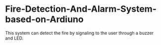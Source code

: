 # Fire-Detection-And-Alarm-System-based-on-Ardiuno
This system can detect the fire by signaling to the user through a buzzer and LED.
